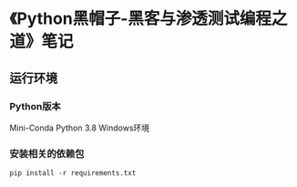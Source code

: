 # 《Python黑帽子-黑客与渗透测试编程之道》笔记

## 运行环境
### Python版本
Mini-Conda Python 3.8 Windows环境

### 安装相关的依赖包
```shell
pip install -r requirements.txt
```